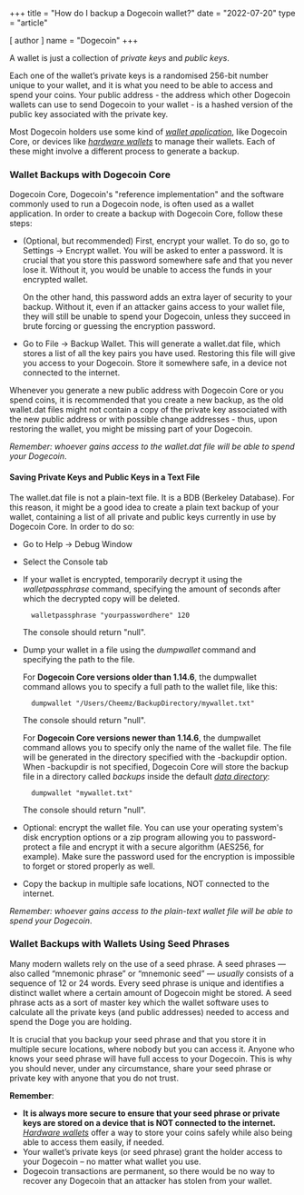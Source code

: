 +++
title = "How do I backup a Dogecoin wallet?"
date = "2022-07-20"
type = "article"

[ author ]
  name = "Dogecoin"
+++

A wallet is just a collection of *private keys* and *public keys*. 

Each one of the wallet’s private keys is a randomised 256-bit number unique to your wallet, and it is what you need to be able to access and spend your coins. Your public address - the address which other Dogecoin wallets can use to send Dogecoin to your wallet - is a hashed version of the public key associated with the private key.

Most Dogecoin holders use some kind of [*wallet application*](/dogepedia/articles/how-do-i-get-a-wallet), like Dogecoin Core, or devices like [*hardware wallets*](/dogepedia/articles/dogecoin-hardware-wallets/) to manage their wallets. Each of these might involve a different process to generate a backup. 

### Wallet Backups with Dogecoin Core

Dogecoin Core, Dogecoin's "reference implementation" and the software commonly used to run a Dogecoin node, is often used as a wallet application. In order to create a backup with Dogecoin Core, follow these steps:

- (Optional, but recommended) First, encrypt your wallet. To do so, go to Settings -> Encrypt wallet. You will be asked to enter a password. It is crucial that you store this password somewhere safe and that you never lose it. Without it, you would be unable to access the funds in your encrypted wallet. 

   On the other hand, this password adds an extra layer of security to your backup. Without it, even if an attacker gains access to your wallet file, they will still be unable to spend your Dogecoin, unless they succeed in brute forcing or guessing the encryption password.
- Go to File -> Backup Wallet. This will generate a wallet.dat file, which stores a list of all the key pairs you have used. Restoring this file will give you access to your Dogecoin. Store it somewhere safe, in a device not connected to the internet.

Whenever you generate a new public address with Dogecoin Core or you spend coins, it is recommended that you create a new backup, as the old wallet.dat files might not contain a copy of the private key associated with the new public address or with possible change addresses - thus, upon restoring the wallet, you might be missing part of your Dogecoin.

*Remember: whoever gains access to the wallet.dat file will be able to spend your Dogecoin*.

#### Saving Private Keys and Public Keys in a Text File
The wallet.dat file is not a plain-text file. It is a BDB (Berkeley Database). For this reason, it might be a good idea to create a plain text backup of your wallet, containing a list of all private and public keys currently in use by Dogecoin Core. In order to do so:

- Go to Help -> Debug Window
- Select the Console tab
- If your wallet is encrypted, temporarily decrypt it using the *walletpassphrase* command, specifying the amount of seconds after which the decrypted copy will be deleted.
  ```console
    walletpassphrase "yourpasswordhere" 120
    ```
    The console should return "null".
- Dump your wallet in a file using the *dumpwallet* command and specifying the path to the file.

  For **Dogecoin Core versions older than 1.14.6**, the dumpwallet command allows you to specify a full path to the wallet file, like this:
  ```console
    dumpwallet "/Users/Cheemz/BackupDirectory/mywallet.txt"
    ```
    The console should return "null".

  For **Dogecoin Core versions newer than 1.14.6**, the dumpwallet command allows you to specify only the name of the wallet file. The file will be generated in the directory specified with the -backupdir option. When -backupdir is not specified, Dogecoin Core will store the backup file in a directory called *backups* inside the default [*data directory*](/dogepedia/how-tos/operating-a-node/#data-directory):
  ```console
    dumpwallet "mywallet.txt"
    ```
    The console should return "null".

- Optional: encrypt the wallet file. You can use your operating system's disk encryption options or a zip program allowing you to password-protect a file and encrypt it with a secure algorithm (AES256, for example). Make sure the password used for the encryption is impossible to forget or stored properly as well.
- Copy the backup in multiple safe locations, NOT connected to the internet. 

*Remember: whoever gains access to the plain-text wallet file will be able to spend your Dogecoin*.

### Wallet Backups with Wallets Using Seed Phrases

Many modern wallets rely on the use of a seed phrase. A seed phrases — also called “mnemonic phrase” or “mnemonic seed” — *usually* consists of a sequence of 12 or 24 words. Every seed phrase is unique and identifies a distinct wallet where a certain amount of Dogecoin might be stored. A seed phrase acts as a sort of master key which the wallet software uses to calculate all the private keys (and public addresses) needed to access and spend the Doge you are holding.

It is crucial that you backup your seed phrase and that you store it in multiple secure locations, where nobody but you can access it. Anyone who knows your seed phrase will have full access to your Dogecoin. This is why you should never, under any circumstance, share your seed phrase or private key with anyone that you do not trust. 

**Remember**: 
- **It is always more secure to ensure that your seed phrase or private keys are stored on a device that is NOT connected to the internet.** [*Hardware wallets*](/dogepedia/articles/dogecoin-hardware-wallets/) offer a way to store your coins safely while also being able to access them easily, if needed.
- Your wallet’s private keys (or seed phrase) grant the holder access to your Dogecoin – no matter what wallet you use.
- Dogecoin transactions are permanent, so there would be no way to recover any Dogecoin that an attacker has stolen from your wallet.
